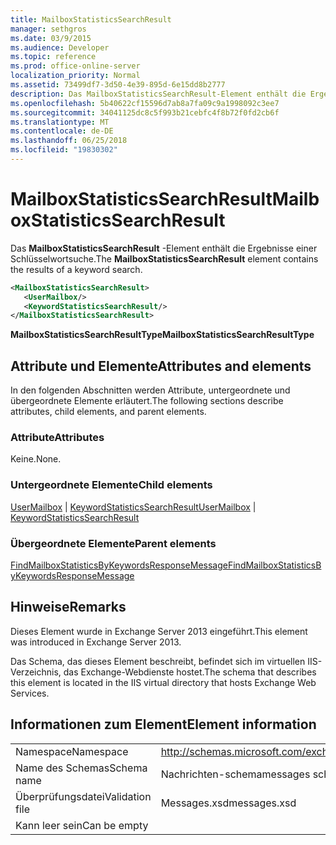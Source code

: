 ```yaml
---
title: MailboxStatisticsSearchResult
manager: sethgros
ms.date: 03/9/2015
ms.audience: Developer
ms.topic: reference
ms.prod: office-online-server
localization_priority: Normal
ms.assetid: 73499df7-3d50-4e39-895d-6e15dd8b2777
description: Das MailboxStatisticsSearchResult-Element enthält die Ergebnisse einer Schlüsselwortsuche.
ms.openlocfilehash: 5b40622cf15596d7ab8a7fa09c9a1998092c3ee7
ms.sourcegitcommit: 34041125dc8c5f993b21cebfc4f8b72f0fd2cb6f
ms.translationtype: MT
ms.contentlocale: de-DE
ms.lasthandoff: 06/25/2018
ms.locfileid: "19830302"
---
```

# <a name="mailboxstatisticssearchresult"></a><span data-ttu-id="d2bca-103">MailboxStatisticsSearchResult</span><span class="sxs-lookup"><span data-stu-id="d2bca-103">MailboxStatisticsSearchResult</span></span>

<span data-ttu-id="d2bca-104">Das **MailboxStatisticsSearchResult** -Element enthält die Ergebnisse einer Schlüsselwortsuche.</span><span class="sxs-lookup"><span data-stu-id="d2bca-104">The **MailboxStatisticsSearchResult** element contains the results of a keyword search.</span></span> 
  
```XML
<MailboxStatisticsSearchResult>
   <UserMailbox/>
   <KeywordStatisticsSearchResult/>
</MailboxStatisticsSearchResult>
```

<span data-ttu-id="d2bca-105">**MailboxStatisticsSearchResultType**</span><span class="sxs-lookup"><span data-stu-id="d2bca-105">**MailboxStatisticsSearchResultType**</span></span>

## <a name="attributes-and-elements"></a><span data-ttu-id="d2bca-106">Attribute und Elemente</span><span class="sxs-lookup"><span data-stu-id="d2bca-106">Attributes and elements</span></span>

<span data-ttu-id="d2bca-107">In den folgenden Abschnitten werden Attribute, untergeordnete und übergeordnete Elemente erläutert.</span><span class="sxs-lookup"><span data-stu-id="d2bca-107">The following sections describe attributes, child elements, and parent elements.</span></span>
  
### <a name="attributes"></a><span data-ttu-id="d2bca-108">Attribute</span><span class="sxs-lookup"><span data-stu-id="d2bca-108">Attributes</span></span>

<span data-ttu-id="d2bca-109">Keine.</span><span class="sxs-lookup"><span data-stu-id="d2bca-109">None.</span></span>
  
### <a name="child-elements"></a><span data-ttu-id="d2bca-110">Untergeordnete Elemente</span><span class="sxs-lookup"><span data-stu-id="d2bca-110">Child elements</span></span>

<span data-ttu-id="d2bca-111">[UserMailbox](usermailbox.md) | [KeywordStatisticsSearchResult](keywordstatisticssearchresult.md)</span><span class="sxs-lookup"><span data-stu-id="d2bca-111">[UserMailbox](usermailbox.md) | [KeywordStatisticsSearchResult](keywordstatisticssearchresult.md)</span></span>
  
### <a name="parent-elements"></a><span data-ttu-id="d2bca-112">Übergeordnete Elemente</span><span class="sxs-lookup"><span data-stu-id="d2bca-112">Parent elements</span></span>

[<span data-ttu-id="d2bca-113">FindMailboxStatisticsByKeywordsResponseMessage</span><span class="sxs-lookup"><span data-stu-id="d2bca-113">FindMailboxStatisticsByKeywordsResponseMessage</span></span>](findmailboxstatisticsbykeywordsresponsemessage.md)
  
## <a name="remarks"></a><span data-ttu-id="d2bca-114">Hinweise</span><span class="sxs-lookup"><span data-stu-id="d2bca-114">Remarks</span></span>

<span data-ttu-id="d2bca-115">Dieses Element wurde in Exchange Server 2013 eingeführt.</span><span class="sxs-lookup"><span data-stu-id="d2bca-115">This element was introduced in Exchange Server 2013.</span></span>
  
<span data-ttu-id="d2bca-116">Das Schema, das dieses Element beschreibt, befindet sich im virtuellen IIS-Verzeichnis, das Exchange-Webdienste hostet.</span><span class="sxs-lookup"><span data-stu-id="d2bca-116">The schema that describes this element is located in the IIS virtual directory that hosts Exchange Web Services.</span></span>
  
## <a name="element-information"></a><span data-ttu-id="d2bca-117">Informationen zum Element</span><span class="sxs-lookup"><span data-stu-id="d2bca-117">Element information</span></span>

|||
|:-----|:-----|
|<span data-ttu-id="d2bca-118">Namespace</span><span class="sxs-lookup"><span data-stu-id="d2bca-118">Namespace</span></span>  <br/> |http://schemas.microsoft.com/exchange/services/2006/messages  <br/> |
|<span data-ttu-id="d2bca-119">Name des Schemas</span><span class="sxs-lookup"><span data-stu-id="d2bca-119">Schema name</span></span>  <br/> |<span data-ttu-id="d2bca-120">Nachrichten-schema</span><span class="sxs-lookup"><span data-stu-id="d2bca-120">messages schema</span></span>  <br/> |
|<span data-ttu-id="d2bca-121">Überprüfungsdatei</span><span class="sxs-lookup"><span data-stu-id="d2bca-121">Validation file</span></span>  <br/> |<span data-ttu-id="d2bca-122">Messages.xsd</span><span class="sxs-lookup"><span data-stu-id="d2bca-122">messages.xsd</span></span>  <br/> |
|<span data-ttu-id="d2bca-123">Kann leer sein</span><span class="sxs-lookup"><span data-stu-id="d2bca-123">Can be empty</span></span>  <br/> ||
   

